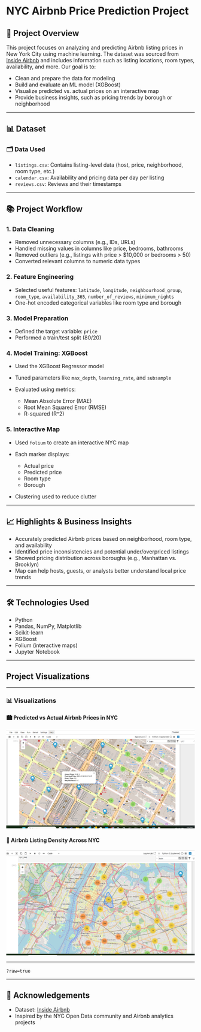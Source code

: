 
# NYC Airbnb Price Prediction Project

## 📄 Project Overview

This project focuses on analyzing and predicting Airbnb listing prices in New York City using machine learning. The dataset was sourced from [Inside Airbnb](http://insideairbnb.com/get-the-data/) and includes information such as listing locations, room types, availability, and more. Our goal is to:

* Clean and prepare the data for modeling
* Build and evaluate an ML model (XGBoost)
* Visualize predicted vs. actual prices on an interactive map
* Provide business insights, such as pricing trends by borough or neighborhood

---

## 📊 Dataset
### 🗂️ Data Used

* `listings.csv`: Contains listing-level data (host, price, neighborhood, room type, etc.)
* `calendar.csv`: Availability and pricing data per day per listing
* `reviews.csv`: Reviews and their timestamps

---

## 📚 Project Workflow

### 1. **Data Cleaning**

* Removed unnecessary columns (e.g., IDs, URLs)
* Handled missing values in columns like price, bedrooms, bathrooms
* Removed outliers (e.g., listings with price > \$10,000 or bedrooms > 50)
* Converted relevant columns to numeric data types

### 2. **Feature Engineering**

* Selected useful features: `latitude`, `longitude`, `neighbourhood_group`, `room_type`, `availability_365`, `number_of_reviews`, `minimum_nights`
* One-hot encoded categorical variables like room type and borough

### 3. **Model Preparation**

* Defined the target variable: `price`
* Performed a train/test split (80/20)

### 4. **Model Training: XGBoost**

* Used the XGBoost Regressor model
* Tuned parameters like `max_depth`, `learning_rate`, and `subsample`
* Evaluated using metrics:

  * Mean Absolute Error (MAE)
  * Root Mean Squared Error (RMSE)
  * R-squared (R^2)

### 5. **Interactive Map**

* Used `folium` to create an interactive NYC map
* Each marker displays:

  * Actual price
  * Predicted price
  * Room type
  * Borough
* Clustering used to reduce clutter

---

## 📈 Highlights & Business Insights

* Accurately predicted Airbnb prices based on neighborhood, room type, and availability
* Identified price inconsistencies and potential under/overpriced listings
* Showed pricing distribution across boroughs (e.g., Manhattan vs. Brooklyn)
* Map can help hosts, guests, or analysts better understand local price trends

---

## 🛠️ Technologies Used

* Python
* Pandas, NumPy, Matplotlib
* Scikit-learn
* XGBoost
* Folium (interactive maps)
* Jupyter Notebook

---
## Project Visualizations


---

### 📊 Visualizations

#### 🏙️ Predicted vs Actual Airbnb Prices in NYC

![Predicted Prices](https://github.com/munalen123/ML-Airbnb-project-1-/blob/main/Screenshot%202025-07-06%20164134.png-predict%20price.png?raw=true)

#### 📌 Airbnb Listing Density Across NYC

![Listing Amount](https://github.com/munalen123/ML-Airbnb-project-1-/blob/main/Screenshot%202025-07-06%20164200.png-listamount.png?raw=true)

---

 `?raw=true`

---

## 🙌 Acknowledgements

* Dataset: [Inside Airbnb](http://insideairbnb.com/get-the-data/)
* Inspired by the NYC Open Data community and Airbnb analytics projects
